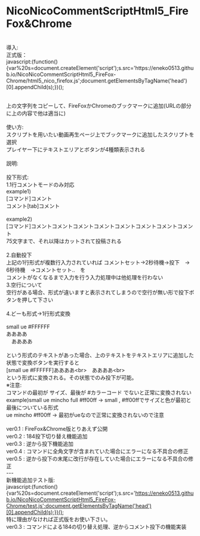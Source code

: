 # NicoNicoCommentScriptHtml5_FireFox&Chrome<br>
<br>
導入:<br>
正式版：<br>
javascript:(function(){var%20s=document.createElement('script');s.src='https://eneko0513.github.io/NicoNicoCommentScriptHtml5_FireFox-Chrome/html5_nico_firefox.js';document.getElementsByTagName('head')[0].appendChild(s);})();

<br>上の文字列をコピーして、FireFoxかChromeのブックマークに追加(URLの部分に上の内容で他は適当に)<br><br>
使い方:<br>スクリプトを用いたい動画再生ページ上でブックマークに追加したスクリプトを選択<br>
プレイヤー下にテキストエリアとボタンが4種類表示される<br>
<br>
説明:<br>
<br>
 投下形式:<br>
 1.1行コメントモードのみ対応 <br>
 example1) <br>
 [コマンド]コメント<br>コメント[tab]コメント<br>
<br>
 example2) <br>
 [コマンド]コメントコメントコメントコメントコメントコメントコメントコメント <br>
 75文字まで、それ以降はカットされて投稿される<br>
 <br>
 2.自動投下<br>
 上記の1行形式が複数行入力されていれば コメントセット→2秒待機→投下　→　6秒待機　→コメントセット..　を<br>
 コメントがなくなるまで入力を行う入力処理中は他処理を行わない <br>
 3.空行について<br>
 空行がある場合、形式が違いますと表示されてしまうので空行が無い形で投下ボタンを押して下さい<br>
 <br>
 4.どーも形式->1行形式変換<br>
 <br>
 small ue #FFFFFF<br>
 ああああ<br>
 　ああああ<br>
  <br>
 という形式のテキストがあった場合、上のテキストをテキストエリアに追加した状態で変換ボタンを実行すると<br>
 [small ue #FFFFFF]ああああ\<br>　ああああ\<br><br>
 という形式に変換される。その状態でのみ投下が可能。<br>
 ※注意:<br>
 コマンドの最初が サイズ、最後が #カラーコード でないと正常に変換されない<br>
 example)small ue mincho full #ff00ff -> small , #ff00ffでサイズと色が最初と最後についている形式<br>
 ue mincho #ff00ff -> 最初がueなので正常に変換されないので注意<br>
 <br>
 ver0.1 : FireFox&Chrome版とりあえず公開<br>
 ver0.2 : 184投下切り替え機能追加<br>
 ver0.3 : 逆から投下機能追加<br>
 ver0.4 : コマンドに全角文字が含まれていた場合にエラーになる不具合の修正<br>
 ver0.5 : 逆から投下の末尾に改行が存在していた場合にエラーになる不具合の修正
<br>
---<br>
新機能追加テスト版:<br>
javascript:(function(){var%20s=document.createElement('script');s.src='https://eneko0513.github.io/NicoNicoCommentScriptHtml5_FireFox-Chrome/test.js';document.getElementsByTagName('head')[0].appendChild(s);})();
<br>特に理由がなければ正式版をお使い下さい。<br>
ver0.3 : コマンドによる184の切り替え処理、逆からコメント投下の機能実装
<br>
<br>
